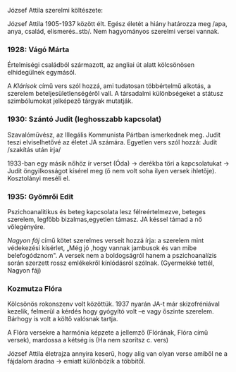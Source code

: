József Attila szerelmi költészete:

József Attila 1905-1937 között élt. Egész életét a hiány határozza meg /apa, anya, család, elismerés..stb/. Nem hagyományos szerelmi versei vannak.

### 1928: Vágó Márta

Értelmiségi családból származott, az angliai út alatt kölcsönösen elhidegülnek egymásól.

A *Klárisok* című vers szól hozzá, ami tudatosan többértelmű alkotás, a szerelem beteljesületlenségéről vall. A társadalmi különbségeket a státusz szimbólumokat jelképező tárgyak mutatják.

### 1930: Szántó  Judit (leghosszabb kapcsolat)

Szavalóművész, az Illegális Kommunista Pártban ismerkednek meg. Judit teszi elviselhetővé az életet JA számára. Egyetlen vers szól hozzá: Judit /szakítás után írja/

1933-ban egy másik nőhöz ír verset (Óda) → derékba töri a kapcsolatukat → Judit öngyilkosságot kísérel meg (ő nem volt soha ilyen versek ihletője). Kosztolányi meséli el.

### 1935: Gyömrői Edit

Pszichoanalitikus és beteg kapcsolata lesz félreértelmezve, beteges szerelem, legfőbb bizalmas,egyetlen támasz. JA késsel támad a nő vőlegényére.

*Nagyon fáj* című kötet szerelmes verseit hozzá írja: a szerelem mint védekezési kísérlet, „Még jó ,hogy vannak jambusok és van mibe belefogódznom". A versek nem a boldogságról hanem a pszichoanalízis során szerzett rossz emlékekről kínlódásról szólnak. (Gyermekké tettél, Nagyon fáj)

### Kozmutza Flóra

Kölcsönös rokonszenv volt közöttük. 1937 nyarán JA-t már skizofréniával kezelik, felmerül a kérdés hogy gyógyító volt –e vagy őszinte szerelem. Bárhogy is volt a költő valósnak tartja.

A Flóra versekre a harmónia képzete a jellemző (Flórának, Flóra című versek), mardossa a kétség is (Ha nem szorítsz c. vers)

József Attila életrajza annyira keserű, hogy alig van olyan verse amiből ne a fájdalom áradna → emiatt különbözik a többitől.
